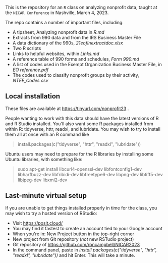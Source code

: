 

This is the repository for an <code>R</code> class on analyzing nonprofit data, taught at the <code>NICAR Conference</code> in Nashville, March 4, 2023. 

The repo contains a number of important files, including: 
 - A tipsheet, Analyzing nonprofit data in *R.md*
 - Extracts from 990 data and from the IRS Business Master File
 - A data dictionary of the 990s, *21eofinextractdoc.xlsx*
 - Two R scripts
 - Links to helpful websites, within *Links.md*
 - A reference table of 990 forms and schedules, *Form 990.md*
 - A list of codes used in the Exempt Organization Business Master File, in *EO reference.pdf*
 - The codes used to classify nonprofit groups by their activity, *NTEE_Codes.csv*

## Local installation
These files are available at https://tinyurl.com/nonprofit23 .

People wanting to work with this data should have the latest versions of R and R Studio installed. You'll also want some R packages installed from within R: tidyverse, httr, readxl, and lubridate. You may wish to try to install them all at once with an R command like 
> install.packages(c("tidyverse", "httr", "readxl", "lubridate"))

Ubuntu users may need to prepare for the R libraries by installing some Ubuntu libraries, with something like:
> sudo apt-get install libcurl4-openssl-dev libfontconfig1-dev libharfbuzz-dev libfribidi-dev libfreetype6-dev libpng-dev libtiff5-dev libjpeg-dev libxml2-dev

## Last-minute virtual setup
If you are unable to get things installed properly in time for the class, you may wish to try a hosted version of RStudio:
- Visit https://posit.cloud/
- You may find it fastest to create an account tied to your Google account
 - When you're in: New Project button in the top-right corner
 - New project from Git repository (*not* new RSTudio project)
 - Git repository of https://github.com/roncampbell/NICAR2023
-  In the command panel, paste in *install.packages(c("tidyverse", "httr", "readxl", "lubridate"))*     and hit Enter. This will take a minute.

